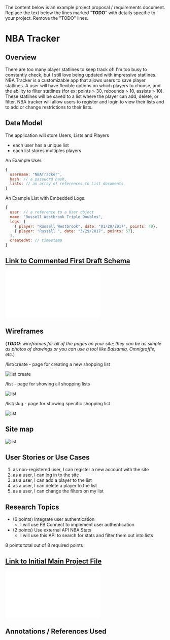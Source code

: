 The content below is an example project proposal / requirements document. Replace the text below the lines marked "__TODO__" with details specific to your project. Remove the "TODO" lines.


# NBA Tracker 

## Overview

There are too many player statlines to keep track of! I'm too busy to constantly check, but I still love being updated with impressive statlines. NBA Tracker is a customizable app that allows users to save player statlines. A user will have flexible options on which players to choose, and the ability to filter statlines (for ex: points > 30, rebounds > 10, assists > 10). These statlines will be saved to a list where the player can add, delete, or filter. NBA tracker will allow users to register and login to view their lists and to add or change restrictions to their lists.


## Data Model

The application will store Users, Lists and Players

* each user has a unique list
* each list stores multiples players

An Example User:

```javascript
{
  username: "NBATracker",
  hash: // a password hash,
  lists: // an array of references to List documents
}
```

An Example List with Embedded Logs:

```javascript
{
  user: // a reference to a User object
  name: "Russell Westbrook Triple Doubles",
  logs: [
    { player: "Russell Westbrook", date: "01/29/2017", points: 40},
    { player: "Russell ", date: "3/29/2017", points: 57},
  ],
  createdAt: // timestamp
}
```


## [Link to Commented First Draft Schema](db.js) 

![list](/db.js)

## Wireframes

(___TODO__: wireframes for all of the pages on your site; they can be as simple as photos of drawings or you can use a tool like Balsamiq, Omnigraffle, etc._)

/list/create - page for creating a new shopping list

![list create](documentation/list-create2.jpg)

/list - page for showing all shopping lists

![list](documentation/list.jpg)

/list/slug - page for showing specific shopping list

![list](documentation/link:slug.jpg)

## Site map

![list](documentation/map.jpg)

## User Stories or Use Cases

1. as non-registered user, I can register a new account with the site
2. as a user, I can log in to the site
3. as a user, I can add a player to the list
4. as a user, I can delete a player to the list
5. as a user, I can change the filters on my list

## Research Topics

* (6 points) Integrate user authentication
    * I will use FB Connect to implement user authentication
* (2 points) Use external API NBA Stats
    * I will use this API to search for stats and filter them out into lists

8 points total out of 8 required points


## [Link to Initial Main Project File](app.js) 

![list](app.js)

## Annotations / References Used
